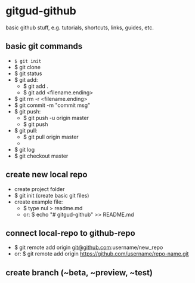 # gitgud-github

basic github stuff, e.g. tutorials, shortcuts, links, guides, etc.

## basic git commands
- `$ git init`
- $ git clone
- $ git status
- $ git add:
  - $ git add .
  - $ git add <filename.ending>
- $ git rm -r <filename.ending>
- $ git commit -m "commit msg"
- $ git push:
  - $ git push -u origin master
  - $ git push <branchname>
- $ git pull:
  - $ git pull origin master
  -
- $ git log
- $ git checkout master

## create new local repo
- create project folder
- $ git init (create basic git files)
- create example file:
  - $ type nul  > readme.md
  - or: $ echo "# gitgud-github" >> README.md

## connect local-repo to github-repo
- $ git remote add origin git@github.com:username/new_repo
- or: $ git remote add origin https://github.com/username/repo-name.git

## create branch (~beta, ~preview, ~test)

